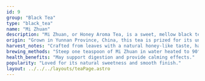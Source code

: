 ```yaml
---
id: 9
group: "Black Tea"
type: "black_tea"
name: "Mi Zhuan"
description: "Mi Zhuan, or Honey Aroma Tea, is a sweet, mellow black tea with a honey-like fragrance."
origin: "Grown in Yunnan Province, China, this tea is prized for its unique aroma."
harvest_notes: "Crafted from leaves with a natural honey-like taste, harvested in late spring."
brewing_methods: "Steep one teaspoon of Mi Zhuan in water heated to 90°C-95°C (194°F-203°F) for 3-4 minutes."
health_benefits: "May support digestion and provide calming effects."
popularity: "Loved for its natural sweetness and smooth finish."
layout: ../../../layouts/teaPage.astro
---
```

